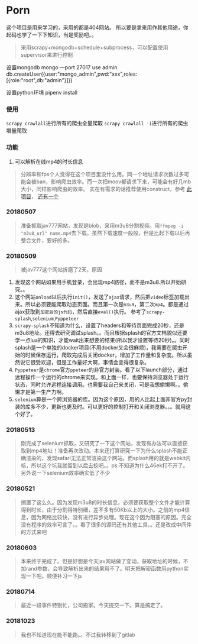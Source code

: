 # Porn
这个项目是用来学习的，采用的都是404网站。
所以要是拿来用作其他用途，你起码也学了一下下知识，当是奖励吧。。


> 采用scrapy+mongodb+schedule+subprocess，可以配置使用supervisor来进行控制

设置mongodb 
mongo —port 27017
use admin
db.createUser({user:"mongo_admin",pwd:"xxx",roles:[{role:"root",db:"admin"}]})

设置python环境
pipenv install 


### 使用

`scrapy crawlall`进行所有的爬虫全量爬取
`scrapy crawlall -i`进行所有的爬虫增量爬取

### 功能
1. 可以解析在线mp4的时长信息
> 分辨率和fps个人觉得在这个项目里没什么用。同一个地址请求次数过多可能会被ban，影响爬虫效率。而一次把moov都请求下来，可能会有好几mb大小，同样影响爬虫的效率。
> 实在有需求的话推荐使用construct，参考 [此项目](https://github.com/manfrommars/mp4_parser/)， [还有一个](https://github.com/beardypig)


### 20180507
> 准备抓取jav777网站，发现是blob，采用m3u8分割视频。用`ffmpeg -i "m3u8_url" name.mp4`去下载。虽然下载速度一般般，但是比起下载以后再整合文件，要好的多。

### 20180509
> 被jav777这个网站折磨了2天，原因
1. 发现这个网站如果用手机登录，会出现mp4路径，而不是m3u8.所以开始研究。。
2. 这个网站`onload`以后执行`init()`，发送了`ajax`请求，然后把`video`标签加载出来。所以必须要能爬取动态页面。而且第一次是`m3u8`，第二次`mp4`。都是通过ajax获取到`加密后的js代码`，然后直接`eval()`执行。
参考了`scrapy-splash`,`selenium`,`Pyppeteer`
3. `scrapy-splash`不知道为什么，设置了headers和等待页面完成20秒，还是m3u8地址。还得去研究调试splash。。而且根据splash的官方文档貌似还要学一点lua的知识，才能wait出来想要的结果(所以我才设置等待20秒)。。同时splash是一个单独的docker项目(不用docker又会很麻烦)，我需要在爬虫开始的时候保存运行，爬取完成后关闭docker，增加了工作量和复杂度。所以虽然说它很受欢迎，但是工作量好大啊，事情会变得很复杂。
4. `Pyppeteer`是`chrome`官方`ppeteer`的非官方封装。看了以下launch部分，通过远程操作一个运行的chrome来实现。和上面一样，也要保持浏览器处于运行状态，同时允许远程连接调用。也需要我自己来关闭，可是我想偷懒啊。。偷懒才是第一生产力啊。
5. `selenium`算是一个跨浏览器的库。因为这个原因，用的人比起上面非官方py封装的库多不少，更新也更及时。可以更好的控制打开和关闭浏览器。。。就用这个好了。


### 20180513
> 刚完成了selenium抓取，又研究了一下这个网站，发现有办法可以直接获取到mp4地址！准备再次改动。本来还打算研究一下为什么splash不能正确渲染的，发现safari无法正常渲染这个网站。而splash用的就是webkit内核，所以这个坑我就留到以后去挖吧。。ps:不知道为什么46ek打不开了。另外说一下selenium效率确实低了不少


### 20180521
> 搁置了这么久。因为发现m3u8的时长信息，必须要获取整个文件才能计算得到时长，由于分割得特别细，差不多有50Kb以上的大小。之前的mp4信息，因为网络比较快，没有进行异步处理。现在这个因为阻塞的原因。完全没有程序的效率可言了。。看了很多的源码还有其他工具。。还是改成中间件的方式来吧

### 20180603
> 本来终于完成了。但是好想是今天jav网站做了变动。获取地址的时候，不加rand参数，会导致解析出来的结果用不了。明天把解密函数用python实现一下吧。顺便补习一下js

### 20180714
> 最近一段事件特别忙，公司搬家。今天提交一下。算是搞定了。

### 20181023
> 我也不知道现在能不能跑。。不过我转移到了gitlab
